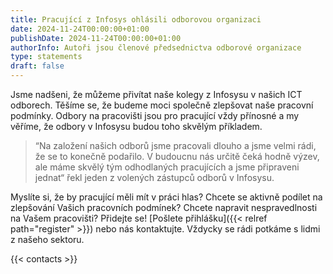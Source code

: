 ```yaml
---
title: Pracující z Infosys ohlásili odborovou organizaci 
date: 2024-11-24T00:00:00+01:00
publishDate: 2024-11-24T00:00:00+01:00
authorInfo: Autoři jsou členové předsednictva odborové organizace
type: statements
draft: false
--- 
```


Jsme nadšeni, že můžeme přivítat naše kolegy z Infosysu v našich ICT odborech. Těšíme se, že budeme moci společně zlepšovat naše pracovní podmínky. Odbory na pracovišti jsou pro pracující vždy přínosné a my věříme, že odbory v Infosysu budou toho skvělým příkladem.

> “Na založení našich odborů jsme pracovali dlouho a jsme velmi rádi, že se to konečně podařilo. V budoucnu nás určitě čeká hodně výzev, ale máme skvělý tým odhodlaných pracujících a jsme připraveni jednat“ řekl jeden z volených zástupců odborů v Infosysu.

Myslíte si, že by pracující měli mít v práci hlas? Chcete se aktivně podílet na zlepšování Vašich pracovních podmínek? Chcete napravit nespravedlnosti na Vašem pracovišti? Přidejte se! [Pošlete přihlášku]({{< relref path="register" >}}) nebo nás kontaktujte. Vždycky se rádi potkáme s lidmi z našeho sektoru.

{{< contacts >}}
